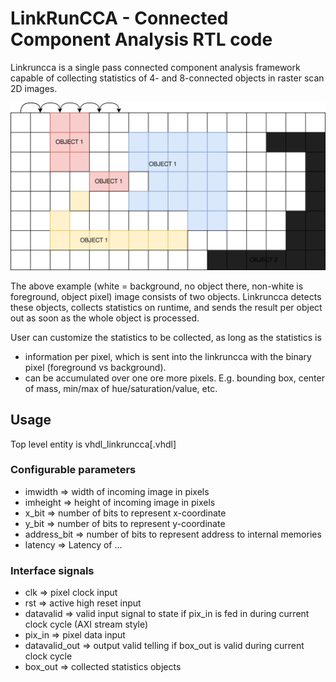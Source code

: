 # LinkRunCCA - Connected Component Analysis RTL code

Linkruncca is a single pass connected component analysis framework capable of collecting statistics of 4- and 8-connected objects in raster scan 2D images.

![Alt text](linkruncca.drawio.svg)

The above example (white = background, no object there, non-white is foreground, object pixel) image consists of two objects. Linkruncca detects these objects, collects statistics on runtime, and sends the result per object out as soon as the whole object is processed.

User can customize the statistics to be collected, as long as the statistics is
- information per pixel, which is sent into the linkruncca with the binary pixel (foreground vs background).
- can be accumulated over one ore more pixels.
E.g. bounding box, center of mass, min/max of hue/saturation/value, etc.

## Usage
Top level entity is vhdl_linkruncca[.vhdl]

### Configurable parameters
- imwidth => width of incoming image in pixels
- imheight => height of incoming image in pixels
- x_bit => number of bits to represent x-coordinate
- y_bit => number of bits to represent y-coordinate
- address_bit => number of bits to represent address to internal memories
- latency => Latency of ...

### Interface signals
- clk => pixel clock input
- rst => active high reset input
- datavalid => valid input signal to state if pix_in is fed in during current clock cycle (AXI stream style)
- pix_in => pixel data input
- datavalid_out => output valid telling if box_out is valid during current clock cycle
- box_out => collected statistics objects

